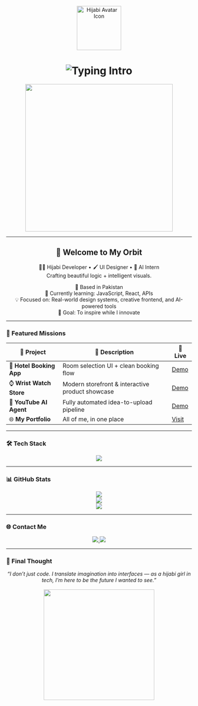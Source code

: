 <p align="center">
  <img src="https://cdn-icons-png.flaticon.com/512/4140/4140048.png" width="120" alt="Hijabi Avatar Icon" />
</p>

<h1 align="center"><img src="https://readme-typing-svg.demolab.com?font=Orbitron&size=30&duration=3000&pause=800&center=true&vCenter=true&color=00F7FF&width=700&lines=Hey,+I'm+Bisma+Riaz.;Creative+Technologist+in+Progress.;Designing+the+Future,+One+Pixel+at+a+Time." alt="Typing Intro" /></h1>

<p align="center">
  <img src="https://media.giphy.com/media/qgQUggAC3Pfv687qPC/giphy.gif" width="400" />
</p>

---

<h2 align="center">🌌 Welcome to My Orbit</h2>

<div align="center">

🧕🏽 Hijabi Developer • 🖌️ UI Designer • 🤖 AI Intern  
Crafting beautiful logic + intelligent visuals.  

📍 Based in Pakistan  
🌱 Currently learning: JavaScript, React, APIs  
💡 Focused on: Real-world design systems, creative frontend, and AI-powered tools  
🎯 Goal: To inspire while I innovate

</div>

---

### 🚀 Featured Missions

| 🚀 Project | 💬 Description | 🔗 Live |
|-----------|----------------|--------|
| 🏨 **Hotel Booking App** | Room selection UI + clean booking flow | [Demo](#) |
| ⌚ **Wrist Watch Store** | Modern storefront & interactive product showcase | [Demo](#) |
| 🤖 **YouTube AI Agent** | Fully automated idea-to-upload pipeline | [Demo](#) |
| 🌐 **My Portfolio** | All of me, in one place | [Visit](https://bismaportfolio.netlify.app) |

---

### 🛠️ Tech Stack

<p align="center">
  <img src="https://skillicons.dev/icons?i=html,css,js,react,python,figma,vscode,github" />
</p>

---

### 📊 GitHub Stats

<p align="center">
  <img src="https://github-readme-stats.vercel.app/api?username=bisma-codes&show_icons=true&theme=midnight-purple&hide_border=true" />
  <br/>
  <img src="https://github-readme-streak-stats.herokuapp.com/?user=bisma-codes&theme=midnight-purple&hide_border=true" />
  <br/>
  <img src="https://github-readme-stats.vercel.app/api/top-langs/?username=bisma-codes&layout=compact&theme=midnight-purple&hide_border=true" />
</p>

---

### 🌐 Contact Me

<p align="center">
  <a href="mailto:bismamohdriaz@gmail.com">
    <img src="https://img.shields.io/badge/Gmail-D14836?style=for-the-badge&logo=gmail&logoColor=white"/>
  </a>
  <a href="https://bismaportfolio.netlify.app">
    <img src="https://img.shields.io/badge/Portfolio-0A0A0A?style=for-the-badge&logo=vercel&logoColor=white"/>
  </a>
</p>

---

### 💭 Final Thought

<p align="center">
  <em>“I don’t just code. I translate imagination into interfaces — as a hijabi girl in tech, I’m here to be the future I wanted to see.”</em>
  <br/><br/>
  <img src="https://media.giphy.com/media/du3J3cXyzhj75IOgvA/giphy.gif" width="300" />
</p>

